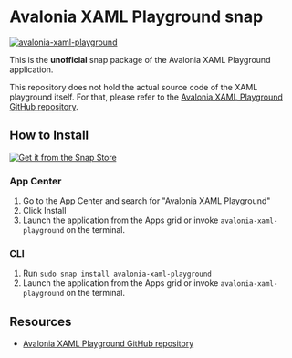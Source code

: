 # Avalonia XAML Playground snap

[![avalonia-xaml-playground](https://snapcraft.io/avalonia-xaml-playground/badge.svg)](https://snapcraft.io/avalonia-xaml-playground)

This is the **unofficial** snap package of the Avalonia XAML Playground application.

This repository does not hold the actual source code of the XAML playground itself. For that, please refer to the [Avalonia XAML Playground GitHub repository](https://github.com/AvaloniaUI/XamlPlayground).

## How to Install

[![Get it from the Snap Store](https://snapcraft.io/static/images/badges/en/snap-store-black.svg)](https://snapcraft.io/avalonia-xaml-playground)

### App Center

1. Go to the App Center and search for "Avalonia XAML Playground"
2. Click Install
3. Launch the application from the Apps grid or invoke `avalonia-xaml-playground` on the terminal.

### CLI

1. Run `sudo snap install avalonia-xaml-playground`
2. Launch the application from the Apps grid or invoke `avalonia-xaml-playground` on the terminal.

## Resources

- [Avalonia XAML Playground GitHub repository](https://github.com/AvaloniaUI/XamlPlayground)
